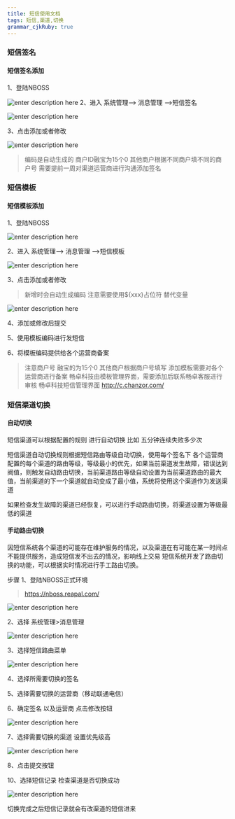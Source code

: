 ```yaml
---
title: 短信使用文档
tags: 短信,渠道,切换
grammar_cjkRuby: true
---
```

### 短信签名
#### 短信签名添加
1、登陆NBOSS

![enter description here][1]
2、进入 系统管理--> 消息管理 -->短信签名

![enter description here][2]

3、点击添加或者修改

![enter description here][3]

> 编码是自动生成的
> 商户ID融宝为15个0 其他商户根据不同商户填不同的商户号
>需要提前一周对渠道运营商进行沟通添加签名

### 短信模板
#### 短信模板添加
1、登陆NBOSS

![enter description here][4]

2、进入 系统管理--> 消息管理 -->短信模板

![enter description here][5]

3、点击添加或者修改
> 新增时会自动生成编码
> 注意需要使用${xxx}占位符 替代变量

![enter description here][6]

4、添加或修改后提交

5、使用模板编码进行发短信

6、将模板编码提供给各个运营商备案

>注意商户号 融宝的为15个0 其他商户根据商户号填写
>添加模板需要对各个运营商进行备案
>畅卓科技由模板管理界面，需要添加后联系畅卓客服进行审核
>畅卓科技短信管理界面 http://c.chanzor.com/


### 短信渠道切换
#### 自动切换

短信渠道可以根据配置的规则 进行自动切换 比如 五分钟连续失败多少次

短信渠道自动切换规则根据短信路由等级自动切换，使用每个签名下 各个运营商配置的每个渠道的路由等级，等级最小的优先，如果当前渠道发生故障，错误达到阀值，则触发自动路由切换，当前渠道路由等级自动设置为当前渠道路由的最大值，当前渠道的下一个渠道就自动变成了最小值，系统将使用这个渠道作为发送渠道

如果检查发生故障的渠道已经恢复，可以进行手动路由切换，将渠道设置为等级最低的渠道

#### 手动路由切换

因短信系统各个渠道的可能存在维护服务的情况，以及渠道在有可能在某一时间点不能提供服务，造成短信发不出去的情况，影响线上交易
短信系统开发了路由切换的功能，可以根据实时情况进行手工路由切换。

步骤
1、登陆NBOSS正式环境
> https://nboss.reapal.com/

![enter description here][7]

2、选择 系统管理>消息管理

![enter description here][8]

3、选择短信路由菜单

![enter description here][9]

4、选择所需要切换的签名

5、选择需要切换的运营商（移动联通电信）

6、确定签名 以及运营商 点击修改按钮

![enter description here][10]

7、选择需要切换的渠道 设置优先级高

![enter description here][11]

8、点击提交按钮

10、选择短信记录 检查渠道是否切换成功


![enter description here][12]

切换完成之后短信记录就会有改渠道的短信进来


  [1]: ./images/1511764137271.jpg
  [2]: ./images/1512552030964.jpg
  [3]: ./images/1512552067860.jpg
  [4]: ./images/1511764137271.jpg
  [5]: ./images/1511764233999.jpg
  [6]: ./images/1511764317899.jpg
  [7]: ./images/1510542715117.jpg
  [8]: ./images/1510543584417.jpg
  [9]: ./images/1510543672958.jpg
  [10]: ./images/1510543153627.jpg
  [11]: ./images/1510543238445.jpg
  [12]: ./images/1510543370788.jpg